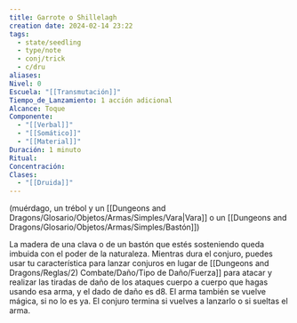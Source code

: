 ```yaml
---
title: Garrote o Shillelagh
creation date: 2024-02-14 23:22
tags:
  - state/seedling
  - type/note
  - conj/trick
  - c/dru
aliases: 
Nivel: 0
Escuela: "[[Transmutación]]"
Tiempo_de_Lanzamiento: 1 acción adicional
Alcance: Toque
Componente:
  - "[[Verbal]]"
  - "[[Somático]]"
  - "[[Material]]"
Duración: 1 minuto
Ritual: 
Concentración: 
Clases:
  - "[[Druida]]"
---
```

(muérdago, un trébol y un [[Dungeons and Dragons/Glosario/Objetos/Armas/Simples/Vara|Vara]] o un [[Dungeons and Dragons/Glosario/Objetos/Armas/Simples/Bastón]])

La madera de una clava o de un bastón que estés sosteniendo queda imbuida con el poder de la naturaleza. Mientras dura el conjuro, puedes usar tu característica para lanzar conjuros en lugar de [[Dungeons and Dragons/Reglas/2) Combate/Daño/Tipo de Daño/Fuerza]] para atacar y realizar las tiradas de daño de los ataques cuerpo a cuerpo que hagas usando esa arma, y el dado de daño es d8. El arma también se vuelve mágica, si no lo es ya. El conjuro termina si vuelves a lanzarlo o si sueltas el arma.

